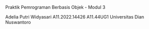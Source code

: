Praktik Pemrograman Berbasis Objek - Modul 3

Adelia Putri Widyasari
A11.2022.14426
A11.44UG1
Universitas Dian Nuswantoro
